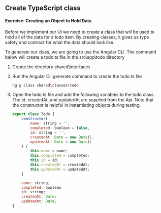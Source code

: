 ## Create TypeScript class

<h4 class="exercise-start">
    <b>Exercise</b>: Creating an Object to Hold Data
</h4>

Before we implement our UI we need to create a class that will be used to hold all of the data for a todo item.  By creating classes, it gives us type safety and contract for what the data should look like.

To generate our class, we are going to use the Angular CLI.  The command below will create a todo.ts file in the src\app\todo directory

1. Create the directory shared\interfaces
1. Run the Angular Cli generate command to create the todo.ts file

    ```bash
    ng g class shared\classes\todo
    ```

1. Open the todo.ts file and add the following variables to the todo class.  The id, createdAt, and updatedAt are supplied from the Api. Note that the constructor is helpful in instantiating objects during testing.

    ```javascript
    export class Todo {
        constructor(
            name: string = '',
            completed: boolean = false,
            id: string = '',
            createdAt: Date = new Date(),
            updatedAt: Date = new Date()
        ) {
            this.name = name;
            this.completed = completed;
            this.id = id;
            this.createdAt = createdAt;
            this.updatedAt = updatedAt;
        }

        name: string;
        completed: boolean
        id: string;
        createdAt: Date;
        updatedAt: Date;
    }
    ```

<div class="exercise-end"></div>    